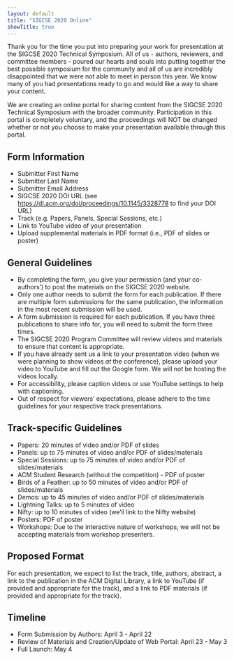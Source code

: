```yaml
---
layout: default
title: "SIGCSE 2020 Online"
showTitle: true
---
```


Thank you for the time you put into preparing your work for presentation at the SIGCSE 2020 Technical Symposium. All of us - authors, reviewers, and committee members - poured our hearts and souls into putting together the best possible symposium for the community and all of us are incredibly disappointed that we were not able to meet in person this year.  We know many of you had presentations ready to go and would like a way to share your content.  

We are creating an online portal for sharing content from the SIGCSE 2020 Technical Symposium with the broader community. Participation in this portal is completely voluntary, and the proceedings will NOT be changed whether or not you choose to make your presentation available through this portal.


## Form Information

  - Submitter First Name
  - Submitter Last Name
  - Submitter Email Address
  - SIGCSE 2020 DOI URL (see https://dl.acm.org/doi/proceedings/10.1145/3328778 to find your DOI URL)
  - Track (e.g. Papers, Panels, Special Sessions, etc.)
  - Link to YouTube video of your presentation
  - Upload supplemental materials in PDF format (i.e., PDF of slides or poster)

## General Guidelines

  - By completing the form, you give your permission (and your co-authors’) to post the materials on the SIGCSE 2020 website.
  - Only one author needs to submit the form for each publication.  If there are multiple form submissions for the same publication, the information in the most recent submission will be used.
  - A form submission is required for each publication.  If you have three publications to share info for, you will need to submit the form three times.
  - The SIGCSE 2020 Program Committee will review videos and materials to ensure that content is appropriate.
  - If you have already sent us a link to your presentation video (when we were planning to show videos *at* the conference), please upload your video to YouTube and fill out the Google form.  We will not be hosting the videos locally.
  - For accessibility, please caption videos or use YouTube settings to help with captioning.
  - Out of respect for viewers’ expectations, please adhere to the time guidelines for your respective track presentations.

## Track-specific Guidelines

  - Papers: 20 minutes of video and/or PDF of slides
  - Panels: up to 75 minutes of video and/or PDF of slides/materials
  - Special Sessions: up to 75 minutes of video and/or PDF of slides/materials
  - ACM Student Research (without the competition) - PDF of poster
  - Birds of a Feather: up to  50 minutes of video and/or PDF of slides/materials
  - Demos: up to 45 minutes of video and/or PDF of slides/materials
  - Lightning Talks: up to 5 minutes of video
  - Nifty: up to 10 minutes of video (we’ll link to the Nifty website)
  - Posters: PDF of poster
  - Workshops: Due to the interactive nature of workshops, we will not be accepting materials from workshop presenters. 

## Proposed Format
For each presentation, we expect to list the track, title, authors, abstract, a link to the publication in the ACM Digital Library, a link to YouTube (if provided and appropriate for the track), and a link to PDF materials (if provided and appropriate for the track). 

## Timeline

  - Form Submission by Authors: April 3 - April 22
  - Review of Materials and Creation/Update of Web Portal: April 23 - May 3
  - Full Launch: May 4
